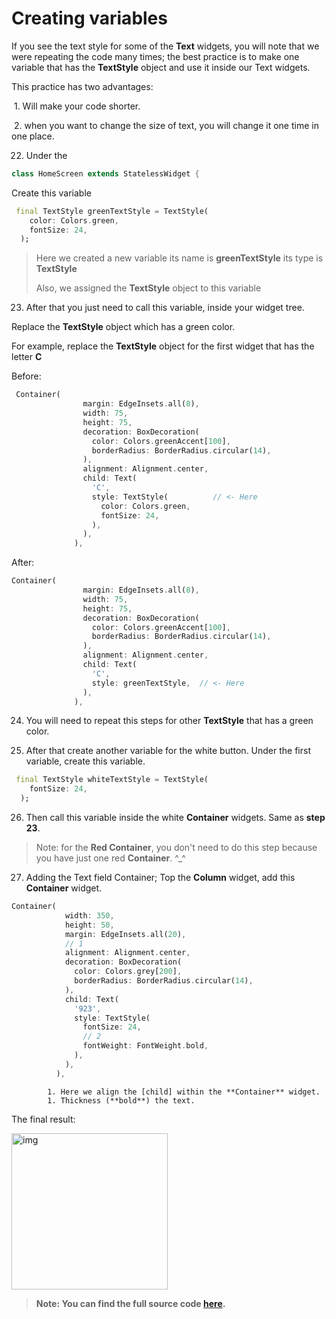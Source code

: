 # Creating variables

If you see the text style for some of the **Text** widgets, you will note that we were repeating the code many times; the best practice is to make one variable that has the **TextStyle** object and use it inside our Text widgets.  



This practice has two advantages:

​	1.  Will make your code shorter.

​	2. when you want to change the size of text, you will change it one time in one place.





22. Under the 

```dart
class HomeScreen extends StatelessWidget {
```



Create this variable

```dart
 final TextStyle greenTextStyle = TextStyle(
    color: Colors.green,
    fontSize: 24,
  );
```

> Here we created a new variable
> 	its name is **greenTextStyle**
> 	its type is **TextStyle**
>
> Also, we assigned the **TextStyle** object to this variable



23. After that you just need to call this variable, inside your widget tree. 

Replace the **TextStyle** object which has a green color.



For example, replace the **TextStyle** object for the first widget that has the letter **C**





Before: 

```dart
 Container(
                margin: EdgeInsets.all(8),
                width: 75,
                height: 75,
                decoration: BoxDecoration(
                  color: Colors.greenAccent[100],
                  borderRadius: BorderRadius.circular(14),
                ),
                alignment: Alignment.center,
                child: Text(
                  'C',
                  style: TextStyle(          // <- Here
                    color: Colors.green,
                    fontSize: 24,
                  ),
                ),
              ),
```



After:

```dart
Container(
                margin: EdgeInsets.all(8),
                width: 75,
                height: 75,
                decoration: BoxDecoration(
                  color: Colors.greenAccent[100],
                  borderRadius: BorderRadius.circular(14),
                ),
                alignment: Alignment.center,
                child: Text(
                  'C',
                  style: greenTextStyle,  // <- Here
                ),
              ),
```





24. You will need to repeat this steps for other **TextStyle** that has a green color.



25. After that create another variable for the white button. Under the first variable, create this variable.

```dart
 final TextStyle whiteTextStyle = TextStyle(
    fontSize: 24,
  );
```



26. Then call this variable inside the white **Container** widgets. Same as **step 23**.

> Note: for the **Red Container**, you don't need to do this step because you have just one red **Container**. ^_^



27. Adding the Text field Container; Top the **Column** widget, add this **Container** widget.

```dart
Container(
            width: 350,
            height: 50,
            margin: EdgeInsets.all(20),
            // 1
            alignment: Alignment.center,
            decoration: BoxDecoration(
              color: Colors.grey[200],
              borderRadius: BorderRadius.circular(14),
            ),
            child: Text(
              '923',
              style: TextStyle(
                fontSize: 24,
                // 2
                fontWeight: FontWeight.bold,
              ),
            ),
          ),
```

			1. Here we align the [child] within the **Container** widget.
			1. Thickness (**bold**) the text. 







The final result: 

<img src="https://user-images.githubusercontent.com/24327781/133928283-eab43fd9-056a-40a6-9890-f61221d12c92.png" alt="img" width="250" />



> **Note: You can find the full source code [here](https://github.com/Northwest-content/flutter_calculator_ui_app).**











